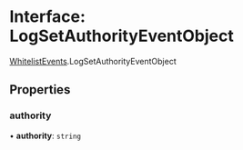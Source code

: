 # Interface: LogSetAuthorityEventObject

[WhitelistEvents](../modules/WhitelistEvents.md).LogSetAuthorityEventObject

## Properties

### authority

• **authority**: `string`
